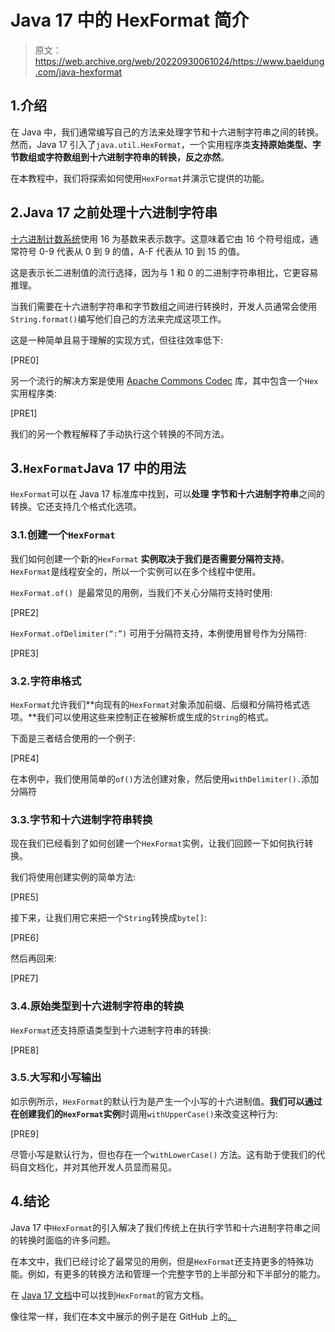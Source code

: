 # Java 17 中的 HexFormat 简介

> 原文：<https://web.archive.org/web/20220930061024/https://www.baeldung.com/java-hexformat>

## 1.介绍

在 Java 中，我们通常编写自己的方法来处理字节和十六进制字符串之间的转换。然而，Java 17 引入了`java.util.HexFormat`，一个实用程序类**支持原始类型、字节数组或字符数组到十六进制字符串的转换，反之亦然**。

在本教程中，我们将探索如何使用`HexFormat`并演示它提供的功能。

## 2.Java 17 之前处理十六进制字符串

[十六进制计数系统](https://web.archive.org/web/20220525121925/https://en.wikipedia.org/wiki/Hexadecimal)使用 16 为基数来表示数字。这意味着它由 16 个符号组成，通常符号 0-9 代表从 0 到 9 的值，A-F 代表从 10 到 15 的值。

这是表示长二进制值的流行选择，因为与 1 和 0 的二进制字符串相比，它更容易推理。

当我们需要在十六进制字符串和字节数组之间进行转换时，开发人员通常会使用`String.format()`编写他们自己的方法来完成这项工作。

这是一种简单且易于理解的实现方式，但往往效率低下:

[PRE0]

另一个流行的解决方案是使用 [Apache Commons Codec](https://web.archive.org/web/20220525121925/https://commons.apache.org/proper/commons-codec/) 库，其中包含一个`Hex`实用程序类:

[PRE1]

我们的另一个教程解释了手动执行这个转换的不同方法。

## 3.`HexFormat`Java 17 中的用法

`HexFormat`可以在 Java 17 标准库中找到，可以**处理** **字节和十六进制字符串**之间的转换。它还支持几个格式化选项。

### 3.1.创建一个`HexFormat`

我们如何创建一个新的`HexFormat` **实例取决于我们是否需要分隔符支持**。`HexFormat`是线程安全的，所以一个实例可以在多个线程中使用。

`HexFormat.of() `是最常见的用例，当我们不关心分隔符支持时使用:

[PRE2]

`HexFormat.ofDelimiter(“:”)` 可用于分隔符支持，本例使用冒号作为分隔符:

[PRE3]

### 3.2.字符串格式

`HexFormat`允许我们**向现有的`HexFormat`对象添加前缀、后缀和分隔符格式选项。**我们可以使用这些来控制正在被解析或生成的`String`的格式。

下面是三者结合使用的一个例子:

[PRE4]

在本例中，我们使用简单的`of()`方法创建对象，然后使用`withDelimiter().`添加分隔符

### 3.3.字节和十六进制字符串转换

现在我们已经看到了如何创建一个`HexFormat`实例，让我们回顾一下如何执行转换。

我们将使用创建实例的简单方法:

[PRE5]

接下来，让我们用它来把一个`String`转换成`byte[]`:

[PRE6]

然后再回来:

[PRE7]

### 3.4.原始类型到十六进制字符串的转换

`HexFormat`还支持原语类型到十六进制字符串的转换:

[PRE8]

### 3.5.大写和小写输出

如示例所示，`HexFormat`的默认行为是产生一个小写的十六进制值。**我们可以通过在创建我们的`HexFormat`实例**时调用`withUpperCase()`来改变这种行为:

[PRE9]

尽管小写是默认行为，但也存在一个`withLowerCase()` 方法。这有助于使我们的代码自文档化，并对其他开发人员显而易见。

## 4.结论

Java 17 中`HexFormat`的引入解决了我们传统上在执行字节和十六进制字符串之间的转换时面临的许多问题。

在本文中，我们已经讨论了最常见的用例，但是`HexFormat`还支持更多的特殊功能。例如，有更多的转换方法和管理一个完整字节的上半部分和下半部分的能力。

在 [Java 17 文档](https://web.archive.org/web/20220525121925/https://docs.oracle.com/en/java/javase/17/docs/api/java.base/java/util/HexFormat.html)中可以找到`HexFormat`的官方文档。

像往常一样，我们在本文中展示的例子是在 GitHub 上的[。](https://web.archive.org/web/20220525121925/https://github.com/eugenp/tutorials/tree/master/core-java-modules/core-java-17)